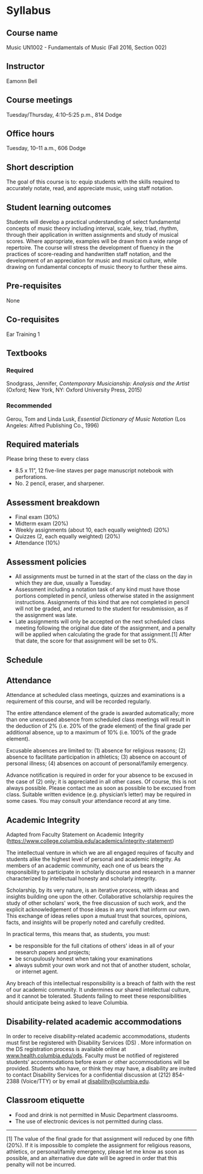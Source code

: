 # Syllabus

## Course name 

Music UN1002 - Fundamentals of Music (Fall 2016, Section 002)

## Instructor

Eamonn Bell

## Course meetings

Tuesday/Thursday, 4:10–5:25 p.m., 814 Dodge

## Office hours

Tuesday, 10–11 a.m., 606 Dodge

## Short description


The goal of this course is to: equip students with the skills required to accurately notate, read, and appreciate music, using staff notation.


## Student learning outcomes


Students will develop a practical understanding of select fundamental concepts of music theory including interval, scale, key, triad, rhythm, through their application in written assignments and study of musical scores. Where appropriate, examples will be drawn from a wide range of repertoire. The course will stress the development of fluency in the practices of score-reading and handwritten staff notation, and the development of an appreciation for music and musical culture, while drawing on fundamental concepts of music theory to further these aims.


## Pre-requisites

None

## Co-requisites

Ear Training 1

## Textbooks

### Required

Snodgrass, Jennifer, _Contemporary Musicianship: Analysis and the Artist_ (Oxford; New York, NY: Oxford University Press, 2015)

### Recommended

Gerou, Tom and Linda Lusk, _Essential Dictionary of Music Notation_ (Los Angeles: Alfred Publishing Co., 1996)

## Required materials
Please bring these to every class


* 8.5 x 11”, 12 five-line staves per page manuscript notebook with perforations.
* No. 2 pencil, eraser, and sharpener.



## Assessment breakdown


- Final exam (30%)
- Midterm exam (20%)
- Weekly assignments (about 10, each equally weighted) (20%)
- Quizzes (2, each equally weighted) (20%)
- Attendance (10%)



## Assessment policies


* All assignments must be turned in at the start of the class on the day in which they are due, usually a Tuesday.
* Assessment including a notation task of any kind must have those portions completed in pencil, unless otherwise stated in the assignment instructions. Assignments of this kind that are not completed in pencil will not be graded, and returned to the student for resubmission, as if the assignment was late.
* Late assignments will only be accepted on the next scheduled class meeting following the original due date of the assignment, and a penalty will be applied when calculating the grade for that assignment.[1] After that date, the score for that assignment will be set to 0%.


## Schedule



## Attendance


Attendance at scheduled class meetings, quizzes and examinations is a requirement of this course, and will be recorded regularly. 


The entire attendance element of the grade is awarded automatically; more than one unexcused absence from scheduled class meetings will result in the deduction of 2% (i.e. 20% of the grade element) of the final grade per additional absence, up to a maximum of 10% (i.e. 100% of the grade element).


Excusable absences are limited to: (1) absence for religious reasons; (2) absence to facilitate participation in athletics; (3) absence on account of personal illness; (4) absences on account of personal/family emergency.


Advance notification is required in order for your absence to be excused in the case of (2) only; it is appreciated in all other cases. Of course, this is not always possible. Please contact me as soon as possible to be excused from class. Suitable written evidence (e.g. physician’s letter) may be required in some cases. You may consult your attendance record at any time. 


## Academic Integrity
Adapted from Faculty Statement on Academic Integrity (https://www.college.columbia.edu/academics/integrity-statement)


The intellectual venture in which we are all engaged requires of faculty and students alike the highest level of personal and academic integrity. As members of an academic community, each one of us bears the responsibility to participate in scholarly discourse and research in a manner characterized by intellectual honesty and scholarly integrity.

Scholarship, by its very nature, is an iterative process, with ideas and insights building one upon the other. Collaborative scholarship requires the study of other scholars' work, the free discussion of such work, and the explicit acknowledgement of those ideas in any work that inform our own. This exchange of ideas relies upon a mutual trust that sources, opinions, facts, and insights will be properly noted and carefully credited.

In practical terms, this means that, as students, you must:


* be responsible for the full citations of others' ideas in all of your research papers and projects;
* be scrupulously honest when taking your examinations
* always submit your own work and not that of another student, scholar, or internet agent.


Any breach of this intellectual responsibility is a breach of faith with the rest of our academic community. It undermines our shared intellectual culture, and it cannot be tolerated. Students failing to meet these responsibilities should anticipate being asked to leave Columbia.


## Disability-related academic accommodations


In order to receive disability-related academic accommodations, students must first be registered with Disability Services (DS) . More information on the DS registration process is available online at www.health.columbia.edu/ods. Faculty must be notified of registered students’ accommodations before exam or other accommodations will be provided. Students who have, or think they may have, a disability are invited to contact Disability Services for a confidential discussion at (212) 854-2388 (Voice/TTY) or by email at disability@columbia.edu.


## Classroom etiquette

* Food and drink is not permitted in Music Department classrooms.
* The use of electronic devices is not permitted during class.


________________
[1] The value of the final grade for that assignment will reduced by one fifth (20%). If it is impossible to complete the assignment for religious reasons, athletics, or personal/family emergency, please let me know as soon as possible, and an alternative due date will be agreed in order that this penalty will not be incurred.